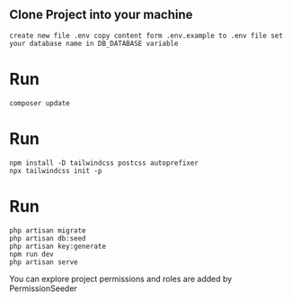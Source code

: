 ## Clone Project into your machine
    create new file .env copy content form .env.example to .env file set your database name in DB_DATABASE variable
# Run 
    composer update
# Run 
    npm install -D tailwindcss postcss autoprefixer
    npx tailwindcss init -p
# Run 
    php artisan migrate
    php artisan db:seed
    php artisan key:generate
    npm run dev
    php artisan serve
You can explore project permissions and roles are added  by PermissionSeeder
 
